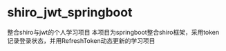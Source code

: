 # shiro_jwt_springboot
整合shiro与jwt的个人学习项目
本项目为springboot整合shiro框架，采用token记录登录状态，并用RefreshToken动态更新的学习项目
